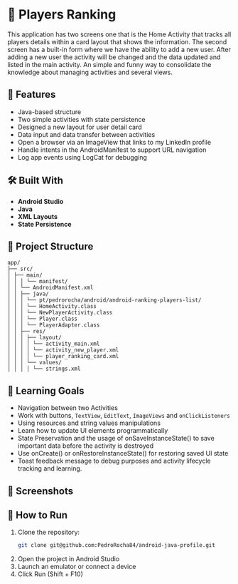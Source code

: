 # 🧮 Players Ranking

This application has two screens one that is the Home Activity that tracks all players details within a card layout that shows the information. 
The second screen has a built-in form where we have the ability to add a new user. After adding a new user the activity will be changed and the data updated and listed in the main activity.
An simple and funny way to consolidate the knowledge about managing activities and several views.   

## 🚀 Features

- Java-based structure
- Two simple activities with state persistence
- Designed a new layout for user detail card
- Data input and data transfer between activities
- Open a browser via an ImageView that links to my LinkedIn profile
- Handle intents in the AndroidManifest to support URL navigation
- Log app events using LogCat for debugging

## 🛠️ Built With

- **Android Studio**
- **Java**
- **XML Layouts**
- **State Persistence**

## 📁 Project Structure
```
app/
├── src/
│ ├── main/
│ │ │ └── manifest/
│ │ └── AndroidManifest.xml
│ │ ├── java/
│ │ │ └── pt/pedrorocha/android/android-ranking-players-list/
│ │ │ └── HomeActivity.class 
│ │ │ └── NewPlayerActivity.class
│ │ │ └── Player.class
│ │ │ └── PlayerAdapter.class
│ │ ├── res/
│ │ │ ├── layout/
│ │ │ │ └── activity_main.xml
│ │ │ │ └── activity_new_player.xml
│ │ │ │ └── player_ranking_card.xml
│ │ │ └── values/
│ │ │ │ └── strings.xml

```

## 🧠 Learning Goals

- Navigation between two Activities
- Work with buttons, `TextView`, `EditText`, `ImageViews` and `onClickListeners`
- Using resources and string values manipulations
- Learn how to update UI elements programmatically
- State Preservation and the usage of onSaveInstanceState() to save important data before the activity is destroyed
- Use onCreate() or onRestoreInstanceState() for restoring saved UI state
- Toast feedback message to debug purposes and activity lifecycle tracking and learning.

## 📱 Screenshots


## 🔧 How to Run

1. Clone the repository:
   ```bash
   git clone git@github.com:PedroRocha84/android-java-profile.git

2. Open the project in Android Studio
3. Launch an emulator or connect a device
4. Click Run (Shift + F10)
